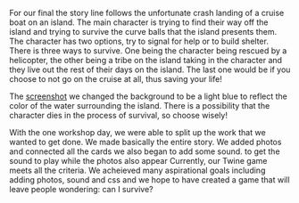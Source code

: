 For our final the story line follows the unfortunate crash landing of a cruise boat on an island. The main character is trying to find their way off the island and trying to survive the curve balls that the island presents them. The character has two options, try to signal for help or to build shelter. There is three ways to survive. One being the character being rescued by a helicopter, the other being a tribe on the island taking in the character and they live out the rest of their days on the island. The last one would be if you choose to not go on the cruise at all, thus saving your life!

The [screenshot](https://github.com/pitt-cdm/twine--shore-leave/blob/master/stylesheet.PNG) we changed the background to be a light blue to reflect the color of the water surrounding the island. There is a possibility that the character dies in the process of survival, so choose wisely!

With the one workshop day, we were able to split up the work that we wanted to get done. We made basically the entire story. We added photos and connected all the cards we also began to add some sound. to get the sound to play while the photos also appear Currently, our Twine game meets all the criteria. We acheieved many aspirational goals including adding photos, sound and css and we hope to have created a game that will leave people wondering: can I survive?

